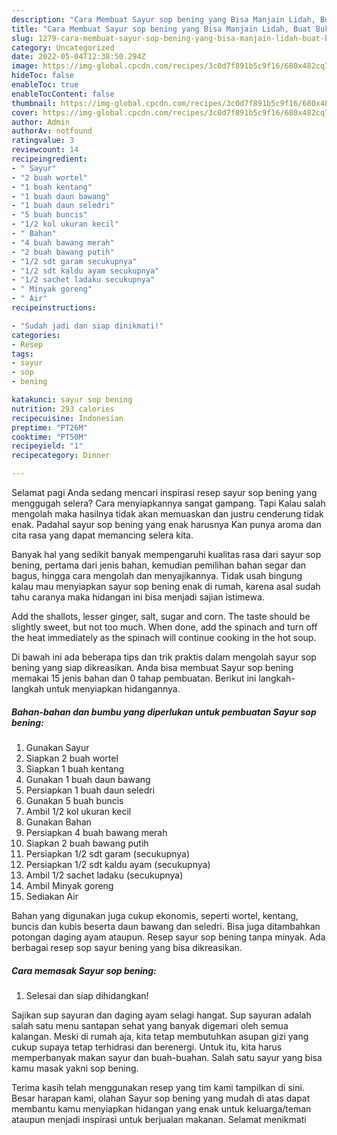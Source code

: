 ```yaml
---
description: "Cara Membuat Sayur sop bening yang Bisa Manjain Lidah, Buat Buka Puasa Enak Banget"
title: "Cara Membuat Sayur sop bening yang Bisa Manjain Lidah, Buat Buka Puasa Enak Banget"
slug: 1279-cara-membuat-sayur-sop-bening-yang-bisa-manjain-lidah-buat-buka-puasa-enak-banget
category: Uncategorized
date: 2022-05-04T12:38:50.294Z
image: https://img-global.cpcdn.com/recipes/3c0d7f891b5c9f16/680x482cq70/sayur-sop-bening-foto-resep-utama.jpg
hideToc: false
enableToc: true
enableTocContent: false
thumbnail: https://img-global.cpcdn.com/recipes/3c0d7f891b5c9f16/680x482cq70/sayur-sop-bening-foto-resep-utama.jpg
cover: https://img-global.cpcdn.com/recipes/3c0d7f891b5c9f16/680x482cq70/sayur-sop-bening-foto-resep-utama.jpg
author: Admin
authorAv: notfound
ratingvalue: 3
reviewcount: 14
recipeingredient:
- " Sayur"
- "2 buah wortel"
- "1 buah kentang"
- "1 buah daun bawang"
- "1 buah daun seledri"
- "5 buah buncis"
- "1/2 kol ukuran kecil"
- " Bahan"
- "4 buah bawang merah"
- "2 buah bawang putih"
- "1/2 sdt garam secukupnya"
- "1/2 sdt kaldu ayam secukupnya"
- "1/2 sachet ladaku secukupnya"
- " Minyak goreng"
- " Air"
recipeinstructions:

- "Sudah jadi dan siap dinikmati!"
categories:
- Resep
tags:
- sayur
- sop
- bening

katakunci: sayur sop bening 
nutrition: 293 calories
recipecuisine: Indonesian
preptime: "PT26M"
cooktime: "PT50M"
recipeyield: "1"
recipecategory: Dinner

---
```



Selamat pagi Anda sedang mencari inspirasi resep sayur sop bening yang menggugah selera? Cara menyiapkannya sangat gampang. Tapi Kalau salah mengolah maka hasilnya tidak akan memuaskan dan justru cenderung tidak enak. Padahal sayur sop bening yang enak harusnya Kan punya aroma dan cita rasa yang dapat memancing selera kita.


Banyak hal yang sedikit banyak mempengaruhi kualitas rasa dari sayur sop bening, pertama dari jenis bahan, kemudian pemilihan bahan segar dan bagus, hingga cara mengolah dan menyajikannya. Tidak usah bingung kalau mau menyiapkan sayur sop bening enak di rumah, karena asal sudah tahu caranya maka hidangan ini bisa menjadi sajian istimewa.

Add the shallots, lesser ginger, salt, sugar and corn. The taste should be slightly sweet, but not too much. When done, add the spinach and turn off the heat immediately as the spinach will continue cooking in the hot soup.


Di bawah ini ada beberapa tips dan trik praktis dalam mengolah sayur sop bening yang siap dikreasikan. Anda bisa membuat Sayur sop bening memakai 15 jenis bahan dan 0 tahap pembuatan. Berikut ini langkah-langkah untuk menyiapkan hidangannya.

<!--inarticleads1-->

##### Bahan-bahan dan bumbu yang diperlukan untuk pembuatan Sayur sop bening:

1. Gunakan  Sayur
1. Siapkan 2 buah wortel
1. Siapkan 1 buah kentang
1. Gunakan 1 buah daun bawang
1. Persiapkan 1 buah daun seledri
1. Gunakan 5 buah buncis
1. Ambil 1/2 kol ukuran kecil
1. Gunakan  Bahan
1. Persiapkan 4 buah bawang merah
1. Siapkan 2 buah bawang putih
1. Persiapkan 1/2 sdt garam (secukupnya)
1. Persiapkan 1/2 sdt kaldu ayam (secukupnya)
1. Ambil 1/2 sachet ladaku (secukupnya)
1. Ambil  Minyak goreng
1. Sediakan  Air


Bahan yang digunakan juga cukup ekonomis, seperti wortel, kentang, buncis dan kubis beserta daun bawang dan seledri. Bisa juga ditambahkan potongan daging ayam ataupun. Resep sayur sop bening tanpa minyak. Ada berbagai resep sop sayur bening yang bisa dikreasikan. 

<!--inarticleads2-->

##### Cara memasak Sayur sop bening:


1. Selesai dan siap dihidangkan!

Sajikan sup sayuran dan daging ayam selagi hangat. Sup sayuran adalah salah satu menu santapan sehat yang banyak digemari oleh semua kalangan. Meski di rumah aja, kita tetap membutuhkan asupan gizi yang cukup supaya tetap terhidrasi dan berenergi. Untuk itu, kita harus memperbanyak makan sayur dan buah-buahan. Salah satu sayur yang bisa kamu masak yakni sop bening. 

Terima kasih telah menggunakan resep yang tim kami tampilkan di sini. Besar harapan kami, olahan Sayur sop bening yang mudah di atas dapat membantu kamu menyiapkan hidangan yang enak untuk keluarga/teman ataupun menjadi inspirasi untuk berjualan makanan. Selamat menikmati
